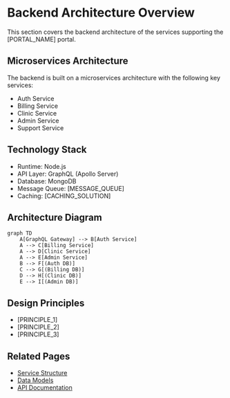 # Backend Architecture Overview

This section covers the backend architecture of the services supporting the [PORTAL_NAME] portal.

## Microservices Architecture

The backend is built on a microservices architecture with the following key services:

- Auth Service
- Billing Service
- Clinic Service
- Admin Service
- Support Service

## Technology Stack

- Runtime: Node.js
- API Layer: GraphQL (Apollo Server)
- Database: MongoDB
- Message Queue: [MESSAGE_QUEUE]
- Caching: [CACHING_SOLUTION]

## Architecture Diagram

```mermaid
graph TD
    A[GraphQL Gateway] --> B[Auth Service]
    A --> C[Billing Service]
    A --> D[Clinic Service]
    A --> E[Admin Service]
    B --> F[(Auth DB)]
    C --> G[(Billing DB)]
    D --> H[(Clinic DB)]
    E --> I[(Admin DB)]
```

## Design Principles

- [PRINCIPLE_1]
- [PRINCIPLE_2]
- [PRINCIPLE_3]

## Related Pages

- [Service Structure](Service-Structure)
- [Data Models](../Data-Models)
- [API Documentation](../../Integration/API-Documentation)

